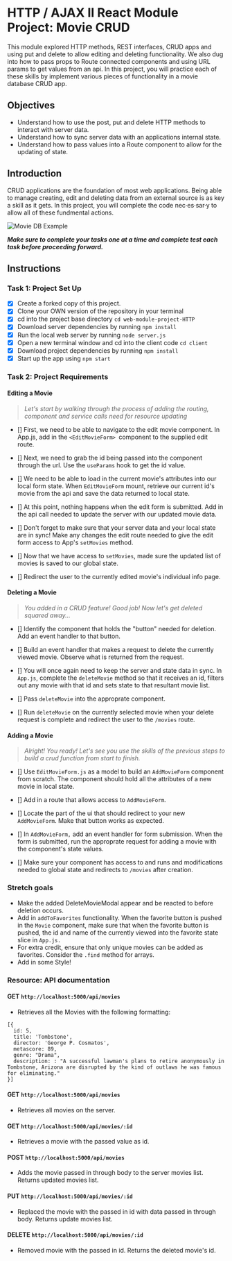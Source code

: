 # HTTP / AJAX II React Module Project: Movie CRUD

This module explored HTTP methods, REST interfaces, CRUD apps and using put and delete to allow editing and deleting functionality. We also dug into how to pass props to Route connected components and using URL params to get values from an api. In this project, you will practice each of these skills by implement various pieces of functionality in a movie database CRUD app.

## Objectives
- Understand how to use the post, put and delete HTTP methods to interact with server data.
- Understand how to sync server data with an applications internal state.
- Understand how to pass values into a Route component to allow for the updating of state.

## Introduction
CRUD applications are the foundation of most web applications. Being able to manage creating, edit and deleting data from an external source is as key a skill as it gets. In this project, you will complete the code 
nec·es·sar·y to allow all of these fundmental actions.

![Movie DB Example](project-goals.gif)

***Make sure to complete your tasks one at a time and complete test each task before proceeding forward.***

## Instructions
### Task 1: Project Set Up
* [x] Create a forked copy of this project.
* [x] Clone your OWN version of the repository in your terminal
* [x] cd into the project base directory `cd web-module-project-HTTP`
* [x] Download server dependencies by running `npm install`
* [x] Run the local web server by running `node server.js`
* [x] Open a new terminal window and cd into the client code `cd client`
* [x] Download project dependencies by running `npm install`
* [x] Start up the app using `npm start`

### Task 2: Project Requirements
#### Editing a Movie
> *Let's start by walking through the process of adding the routing, component and service calls need for resource updating*

* [] First, we need to be able to navigate to the edit movie component. In App.js, add in the `<EditMovieForm> `component to the supplied edit route.

* [] Next, we need to grab the id being passed into the component through the url. Use the `useParams` hook to get the id value.

* [] We need to be able to load in the current movie's attributes into our local form state. When `EditMovieForm` mount, retrieve our current id's movie from the api and save the data returned to local state.

* [] At this point, nothing happens when the edit form is submitted. Add in the api call needed to update the server with our updated movie data.

* [] Don't forget to make sure that your server data and your local state are in sync! Make any changes the edit route needed to give the edit form access to App's `setMovies` method.

* [] Now that we have access to `setMovies`, made sure the updated list of movies is saved to our global state.

* [] Redirect the user to the currently edited movie's individual info page.

#### Deleting a Movie
> *You added in a CRUD feature! Good job! Now let's get deleted squared away...*

* [] Identify the component that holds the "button" needed for deletion. Add an event handler to that button.

* [] Build an event handler that makes a request to delete the currently viewed movie. Observe what is returned from the request.

* [] You will once again need to keep the server and state data in sync. In `App.js`, complete the `deleteMovie` method so that it receives an id, filters out any movie with that id and sets state to that resultant movie list.

* [] Pass `deleteMovie` into the approprate component.

* [] Run `deleteMovie` on the currently selected movie when your delete request is complete and redirect the user to the `/movies` route.

#### Adding a Movie
> *Alright! You ready! Let's see you use the skills of the previous steps to build a crud function from start to finish.*

* [] Use `EditMovieForm.js` as a model to build an `AddMovieForm` component from scratch. The component should hold all the attributes of a new movie in local state.

* [] Add in a route that allows access to `AddMovieForm`.

* [] Locate the part of the ui that should redirect to your new `AddMovieForm`. Make that button works as expected.

* [] In `AddMovieForm,` add an event handler for form submission. When the form is submitted, run the approprate request for adding a movie with the component's state values.

* [] Make sure your component has access to and runs and modifications needed to global state and redirects to `/movies` after creation.

### Stretch goals
- Make the added DeleteMovieModal appear and be reacted to before deletion occurs.
- Add in `addToFavorites` functionality. When the favorite button is pushed in the `Movie` component, make sure that when the favorite button is pushed, the id and name of the currently viewed into the favorite state slice in `App.js.`
- For extra credit, ensure that only unique movies can be added as favorites. Consider the `.find` method for arrays.
- Add in some Style!

### Resource: API documentation 

#### GET `http://localhost:5000/api/movies`
- Retrieves all the Movies with the following formatting:
```
[{
  id: 5,
  title: 'Tombstone',
  director: 'George P. Cosmatos',
  metascore: 89,
  genre: "Drama",
  description: : "A successful lawman's plans to retire anonymously in Tombstone, Arizona are disrupted by the kind of outlaws he was famous for eliminating."
}]
```
#### GET `http://localhost:5000/api/movies`
- Retrieves all movies on the server.

#### GET `http://localhost:5000/api/movies/:id`
- Retrieves a movie with the passed value as id.

#### POST `http://localhost:5000/api/movies`
- Adds the movie passed in through body to the server movies list. Returns updated movies list.

#### PUT `http://localhost:5000/api/movies/:id`
- Replaced the movie with the passed in id with data passed in through body. Returns update movies list.

#### DELETE `http://localhost:5000/api/movies/:id`
- Removed movie with the passed in id. Returns the deleted movie's id.
